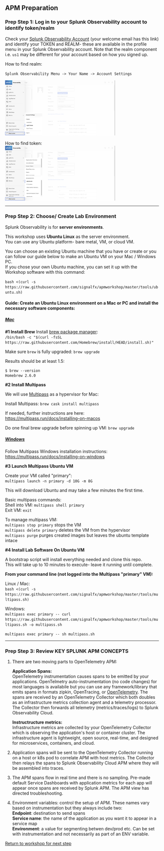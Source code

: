 ## APM Preparation

### Prep Step 1: Log in to your Splunk Observability account to identify token/realm  

Check your [Splunk Observability Account](https://app.us1.signalfx.com/o11y/#/home) (your welcome email has this link) and identify your TOKEN and REALM- these are available in the profile menu in your Splunk Observability account. Note that the realm component i.e. `us1` may be different for your account based on how you signed up.

How to find realm:

`Splunk Observability Menu -> Your Name -> Account Settings`    

<img src="../assets/01-realm.png" width="360" />  

How to find token:  
<img src="../assets/02-token.png" width="360" />  

---

### Prep Step 2: Choose/ Create Lab Environment  

Splunk Observability is for **server environments**.    

This workshop uses **Ubuntu Linux** as the server environment.    
You can use any Ubuntu platform- bare metal, VM, or cloud VM.

You can choose an existing Ubuntu machine that you have or create or you can follow our guide below to make an Ubuntu VM on your Mac / Windows PC.  
If you chose your own Ubuntu machine, you can set it up with the Workshop software with this command: 

`bash <(curl -s https://raw.githubusercontent.com/signalfx/apmworkshop/master/tools/ubuntu.sh)`

#### Guide: Create an Ubuntu Linux environment on a Mac or PC and install the necessary software components:

##### <ins>Mac</ins>

**#1 Install Brew**
Install [brew package manager](https://brew.sh):  
`/bin/bash -c "$(curl -fsSL https://raw.githubusercontent.com/Homebrew/install/HEAD/install.sh)"` 

Make sure `brew` is fully upgraded: `brew upgrade`

Results should be at least 1.5:
```
$ brew --version
Homebrew 2.6.0
```

**#2 Install Multipass**

We will use [Multipass](https://multipass.run) as a hypervisor for Mac: 

Install Multipass: `brew cask install multipass`

If needed, further instructions are here: https://multipass.run/docs/installing-on-macos

Do one final brew upgrade before spinning up VM: `brew upgrade`

##### <ins>Windows</ins>

Follow Multipass Windows installation instructions: https://multipass.run/docs/installing-on-windows

**#3 Launch Multipass Ubuntu VM**

Create your VM called "primary":  
`multipass launch -n primary -d 10G -m 8G`

This will download Ubuntu and may take a few minutes the first time.

Basic multipass commands:  
Shell into VM: `multipass shell primary`  
Exit VM: `exit`

To manage multipass VM:  
`multipass stop primary` stops the VM  
`multipass delete primary` deletes the VM from the hypervisor  
`multipass purge` purges created images but leaves the ubuntu template intace  

**#4 Install Lab Software On Ubuntu VM**

A bootstrap script will install everything needed and clone this repo.  
This will take up to 10 minutes to execute- leave it running until complete.  

**From your command line (not logged into the Multipass "primary" VM):**  

Linux / Mac:  
`bash <(curl -s https://raw.githubusercontent.com/signalfx/apmworkshop/master/tools/multipass.sh)`

Windows:  
`multipass exec primary -- curl https://raw.githubusercontent.com/signalfx/apmworkshop/master/tools/multipass.sh -o multipass.sh`  

`multipass exec primary -- sh multipass.sh`

---

### Prep Step 3: Review KEY SPLUNK APM CONCEPTS

1. There are two moving parts to OpenTelemetry APM:   
 
   **Application Spans:**  
   OpenTelemetry instrumentation causes spans to be emitted by your applications. OpenTelmetry auto-instrumentation (no code changes) for most languages is availabile but you can use any framework/library that emits spans in formats zipkin, OpenTracing, or [OpenTelemetry](https://opentelemtry.io). The spans are received by an OpenTelemetry Collector which both doubles as an infrastructure metrics collection agent and a telemetry processor. The Collector then forwards all telemetry (metrics/traces/logs) to Splunk Observability Cloud.  
    
   **Instructructure metrics:**  
   Infrastructure metrics are collected by your OpenTelemetry Collector which is observing the application's host or container cluster. The infrastructure agent is lightweight, open source, real-time, and designed for microservices, containers, and cloud.  

2. Application spans will be sent to the OpenTelemetry Collector running on a host or k8s pod to correlate APM with host metrics. The Collector then relays the spans to Splunk Observability Cloud APM where they will be assembled into traces.  

3. The APM spans flow in real time and there is no sampling. Pre-made default Service Dashboards with application metrics for each app will appear once spans are received by Splunk APM. The APM view has directed troubleshooting.  

4. Environment variables: control the setup of APM. These names vary based on instrumentation but they always include two:  
**Endpoint**: destination to send spans  
**Service name**: the name of the application as you want it to appear in a service map  
**Environment**: a value for segmenting betwen dev/prod etc. Can be set with instrumentation and not necessarily as part of an ENV variable.

[Return to workshop for next step](../README.md)